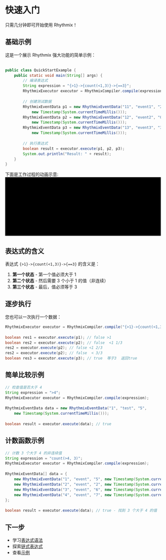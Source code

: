 <!--
 * @Author: MFine
 * @Date: 2025-10-14 20:01:02
 * @LastEditTime: 2025-10-14 21:50:48
 * @LastEditors: MFine
 * @Description: 
-->
# 快速入门

只需几分钟即可开始使用 Rhythmix！

## 基础示例

这是一个展示 Rhythmix 强大功能的简单示例：

```java

public class QuickStartExample {
    public static void main(String[] args) {
        // 编译表达式
        String expression = "{>1}->{count(<1,3)}->{==3}";
        RhythmixExecutor executor = RhythmixCompiler.compile(expression);

        // 创建测试数据
        RhythmixEventData p1 = new RhythmixEventData("11", "event1", "2",
            new Timestamp(System.currentTimeMillis()));
        RhythmixEventData p2 = new RhythmixEventData("12", "event2", "0",
            new Timestamp(System.currentTimeMillis()));
        RhythmixEventData p3 = new RhythmixEventData("13", "event3", "3",
            new Timestamp(System.currentTimeMillis()));

        // 执行表达式
        boolean result = executor.execute(p1, p2, p3);
        System.out.println("Result: " + result);
    }
}
```
下面是工作过程的动画示意:
![](../../../../../static/gif/complex_state_transition.gif)
## 表达式的含义

表达式 `{>1}->{count(<1,3)}->{==3}` 的含义是：

1. **第一个状态** - 第一个值必须大于 1
2. **第二个状态** - 然后需要 3 个小于 1 的值（非连续）
3. **第三个状态** - 最后，值必须等于 3

## 逐步执行

您也可以一次执行一个数据：

```java
RhythmixExecutor executor = RhythmixCompiler.compile("{>1}->{count(<1,3)}->{==3}");

boolean res1 = executor.execute(p1); // false >1
boolean res2 = executor.execute(p2); // false  <1 1/3
res2 = executor.execute(p2); // false <1 2/3
res2 = executor.execute(p2); // false  < 3/3
boolean res3 = executor.execute(p3); // true  等于3  返回true
```

## 简单比较示例

```java
// 检查值是否大于 4
String expression = ">4";
RhythmixExecutor executor = RhythmixCompiler.compile(expression);

RhythmixEventData data = new RhythmixEventData("1", "test", "5",
    new Timestamp(System.currentTimeMillis()));

boolean result = executor.execute(data); // true
```

## 计数函数示例

```java
// 计数 3 个大于 4 的非连续值
String expression = "count(>4, 3)";
RhythmixExecutor executor = RhythmixCompiler.compile(expression);

RhythmixEventData[] data = {
    new RhythmixEventData("1", "event", "5", new Timestamp(System.currentTimeMillis())),
    new RhythmixEventData("2", "event", "2", new Timestamp(System.currentTimeMillis())),
    new RhythmixEventData("3", "event", "6", new Timestamp(System.currentTimeMillis())),
    new RhythmixEventData("4", "event", "7", new Timestamp(System.currentTimeMillis()))
};

boolean result = executor.execute(data); // true - 找到 3 个大于 4 的值
```

## 下一步

- 学习[表达式语法](../expressions/overview)
- 探索[链式表达式](../expressions/chain/overview)
- 查看[示例](../examples/temperature-monitoring)

